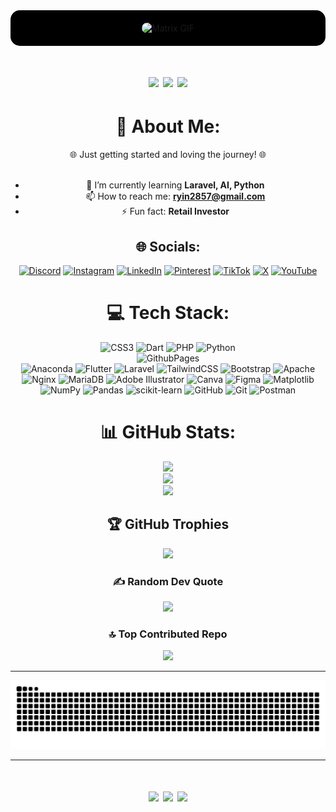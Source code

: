 <div align="center" style="background-color: #000000; padding: 20px; border-radius: 15px;">
    <img src="https://tenor.com/view/the-matrix-matrix-coding-title-code-gif-17795276.gif" alt="Matrix GIF" width="100%" style="height: auto; max-height: 200px; border-radius: 15px;"/>
</div>

<h1 align="center">
    <img src="https://i.pinimg.com/originals/76/81/93/768193a868e2b32d0a4fd161b69c79df.gif" width="80px" />
    <img src="https://readme-typing-svg.herokuapp.com/?font=Orbitron&size=35&center=true&vCenter=true&width=500&height=70&duration=5000&lines=Welcome+to+the+Matrix!+👾;+I’m+JoOffline!+AKA+Ryin!;&color=39FF14&background=000000" />
    <img src="https://i.pinimg.com/originals/76/81/93/768193a868e2b32d0a4fd161b69c79df.gif" width="80px" />
</h1>

<div align="center">

# 💫 About Me:
🌐 Just getting started and loving the journey! 🌐<br><br>
- 🌱 I’m currently learning **Laravel, AI, Python**<br>
- 📫 How to reach me: **ryin2857@gmail.com** <br>    
- ⚡ Fun fact: **Retail Investor**

## 🌐 Socials:
[![Discord](https://img.shields.io/badge/Discord-%237289DA.svg?logo=discord&logoColor=white)](https://discord.gg/discord.me) 
[![Instagram](https://img.shields.io/badge/Instagram-%23E4405F.svg?logo=Instagram&logoColor=white)](https://instagram.com/j.ontheway_) 
[![LinkedIn](https://img.shields.io/badge/LinkedIn-%230077B5.svg?logo=linkedin&logoColor=white)](https://linkedin.com/in) 
[![Pinterest](https://img.shields.io/badge/Pinterest-%23E60023.svg?logo=Pinterest&logoColor=white)](https://pinterest.com/marjoram2857) 
[![TikTok](https://img.shields.io/badge/TikTok-%23000000.svg?logo=TikTok&logoColor=white)](https://tiktok.com/@jxont02) 
[![X](https://img.shields.io/badge/X-black.svg?logo=X&logoColor=white)](https://x.com/ryin2857ryin) 
[![YouTube](https://img.shields.io/badge/YouTube-%23FF0000.svg?logo=YouTube&logoColor=white)](https://youtube.com/@Ryin1753) 

# 💻 Tech Stack:
![CSS3](https://img.shields.io/badge/css3-%231572B6.svg?style=for-the-badge&logo=css3&logoColor=white) 
![Dart](https://img.shields.io/badge/dart-%230175C2.svg?style=for-the-badge&logo=dart&logoColor=white) 
![PHP](https://img.shields.io/badge/php-%23777BB4.svg?style=for-the-badge&logo=php&logoColor=white) 
![Python](https://img.shields.io/badge/python-3670A0?style=for-the-badge&logo=python&logoColor=ffdd54)  
![GithubPages](https://img.shields.io/badge/github%20pages-121013?style=for-the-badge&logo=github&logoColor=white)  
![Anaconda](https://img.shields.io/badge/Anaconda-%2344A833.svg?style=for-the-badge&logo=anaconda&logoColor=white) 
![Flutter](https://img.shields.io/badge/Flutter-%2302569B.svg?style=for-the-badge&logo=Flutter&logoColor=white) 
![Laravel](https://img.shields.io/badge/laravel-%23FF2D20.svg?style=for-the-badge&logo=laravel&logoColor=white) 
![TailwindCSS](https://img.shields.io/badge/tailwindcss-%2338B2AC.svg?style=for-the-badge&logo=tailwind-css&logoColor=white) 
![Bootstrap](https://img.shields.io/badge/bootstrap-%238511FA.svg?style=for-the-badge&logo=bootstrap&logoColor=white) 
![Apache](https://img.shields.io/badge/apache-%23D42029.svg?style=for-the-badge&logo=apache&logoColor=white) 
![Nginx](https://img.shields.io/badge/nginx-%23009639.svg?style=for-the-badge&logo=nginx&logoColor=white) 
![MariaDB](https://img.shields.io/badge/MariaDB-003545?style=for-the-badge&logo=mariadb&logoColor=white) 
![Adobe Illustrator](https://img.shields.io/badge/adobe%20illustrator-%23FF9A00.svg?style=for-the-badge&logo=adobe%20illustrator&logoColor=white) 
![Canva](https://img.shields.io/badge/Canva-%2300C4CC.svg?style=for-the-badge&logo=Canva&logoColor=white) 
![Figma](https://img.shields.io/badge/figma-%23F24E1E.svg?style=for-the-badge&logo=figma&logoColor=white) 
![Matplotlib](https://img.shields.io/badge/Matplotlib-%23ffffff.svg?style=for-the-badge&logo=Matplotlib&logoColor=black) 
![NumPy](https://img.shields.io/badge/numpy-%23013243.svg?style=for-the-badge&logo=numpy&logoColor=white) 
![Pandas](https://img.shields.io/badge/pandas-%23150458.svg?style=for-the-badge&logo=pandas&logoColor=white) 
![scikit-learn](https://img.shields.io/badge/scikit--learn-%23F7931E.svg?style=for-the-badge&logo=scikit-learn&logoColor=white) 
![GitHub](https://img.shields.io/badge/github-%23121011.svg?style=for-the-badge&logo=github&logoColor=white) 
![Git](https://img.shields.io/badge/git-%23F05033.svg?style=for-the-badge&logo=git&logoColor=white) 
![Postman](https://img.shields.io/badge/Postman-FF6C37?style=for-the-badge&logo=postman&logoColor=white)

# 📊 GitHub Stats:
![](https://github-readme-stats.vercel.app/api?username=JoOffline&theme=neon&hide_border=false&include_all_commits=true&count_private=true)<br/>
![](https://github-readme-streak-stats.herokuapp.com/?user=JoOffline&theme=neon&hide_border=false)<br/>
![](https://github-readme-stats.vercel.app/api/top-langs/?username=JoOffline&theme=neon&hide_border=false&include_all_commits=true&count_private=true&layout=compact)

## 🏆 GitHub Trophies
![](https://github-profile-trophy.vercel.app/?username=JoOffline&theme=radical&no-frame=false&no-bg=false&margin-w=4)

### ✍️ Random Dev Quote
![](https://quotes-github-readme.vercel.app/api?type=horizontal&theme=radical)

### 🔝 Top Contributed Repo
![](https://github-contributor-stats.vercel.app/api?username=JoOffline&limit=5&theme=neon&combine_all_yearly_contributions=true)




</div>

---

<!-- Proudly created with GPRM ( https://gprm.itsvg.in ) -->


<img src="https://raw.githubusercontent.com/JoOffline/JoOffline/output/snake.svg" alt="Snake animation" />

---
<h1 align="center">
    <img src="https://i.pinimg.com/originals/76/81/93/768193a868e2b32d0a4fd161b69c79df.gif" width="80px" />
    <img src="https://readme-typing-svg.herokuapp.com/?font=Orbitron&size=35&center=true&vCenter=true&width=500&height=70&duration=5000&lines=Game+Over!+👨‍💻;&color=39FF14&background=000000" />
    <img src="https://i.pinimg.com/originals/76/81/93/768193a868e2b32d0a4fd161b69c79df.gif" width="80px" />
</h1>

